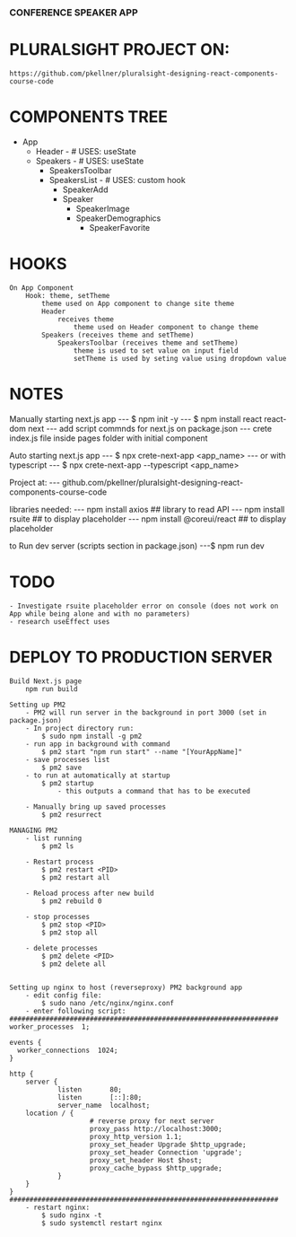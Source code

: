 ### CONFERENCE SPEAKER APP

# PLURALSIGHT PROJECT ON:

    https://github.com/pkellner/pluralsight-designing-react-components-course-code

# COMPONENTS TREE

- App
  - Header - # USES: useState
  - Speakers - # USES: useState
    - SpeakersToolbar
    - SpeakersList - # USES: custom hook
      - SpeakerAdd
      - Speaker
        - SpeakerImage
        - SpeakerDemographics
          - SpeakerFavorite

# HOOKS

    On App Component
        Hook: theme, setTheme
            theme used on App component to change site theme
            Header
                receives theme
                    theme used on Header component to change theme
            Speakers (receives theme and setTheme)
                SpeakersToolbar (receives theme and setTheme)
                    theme is used to set value on input field
                    setTheme is used by seting value using dropdown value

# NOTES

Manually starting next.js app
--- $ npm init -y
--- $ npm install react react-dom next
--- add script commnds for next.js on package.json
--- crete index.js file inside pages folder with initial component

Auto starting next.js app
--- $ npx crete-next-app <app_name>
--- or with typescript
--- $ npx crete-next-app --typescript <app_name>

Project at:
--- github.com/pkellner/pluralsight-designing-react-components-course-code

libraries needed:
--- npm install axios ## library to read API
--- npm install rsuite ## to display placeholder
--- npm install @coreui/react ## to display placeholder

to Run dev server (scripts section in package.json)
---$ npm run dev

# TODO

    - Investigate rsuite placeholder error on console (does not work on App while being alone and with no parameters)
    - research useEffect uses

# DEPLOY TO PRODUCTION SERVER

    Build Next.js page
    	npm run build

    Setting up PM2
    	- PM2 will run server in the background in port 3000 (set in package.json)
    	- In project directory run:
    		$ sudo npm install -g pm2
    	- run app in background with command
    		$ pm2 start "npm run start" --name "[YourAppName]"
    	- save processes list
    		$ pm2 save
    	- to run at automatically at startup
    		$ pm2 startup
    			- this outputs a command that has to be executed

    	- Manually bring up saved processes
    		$ pm2 resurrect

    MANAGING PM2
    	- list running
    		$ pm2 ls

    	- Restart process
    		$ pm2 restart <PID>
    		$ pm2 restart all

    	- Reload process after new build
    		$ pm2 rebuild 0

    	- stop processes
    		$ pm2 stop <PID>
    		$ pm2 stop all

    	- delete processes
    		$ pm2 delete <PID>
    		$ pm2 delete all


    Setting up nginx to host (reverseproxy) PM2 background app
    	- edit config file:
    		$ sudo nano /etc/nginx/nginx.conf
    	- enter following script:
    ###################################################################
    worker_processes  1;

    events {
      worker_connections  1024;
    }

    http {
    	server {
    			listen       80;
    			listen       [::]:80;
    			server_name  localhost;
    	location / {
    					# reverse proxy for next server
    					proxy_pass http://localhost:3000;
    					proxy_http_version 1.1;
    					proxy_set_header Upgrade $http_upgrade;
    					proxy_set_header Connection 'upgrade';
    					proxy_set_header Host $host;
    					proxy_cache_bypass $http_upgrade;
    			}
    	}
    }
    ###################################################################
    	- restart nginx:
    		$ sudo nginx -t
    		$ sudo systemctl restart nginx
